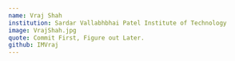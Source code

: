 ```yaml
---
name: Vraj Shah
institution: Sardar Vallabhbhai Patel Institute of Technology
image: VrajShah.jpg 
quote: Commit First, Figure out Later.
github: IMVraj
---
```

